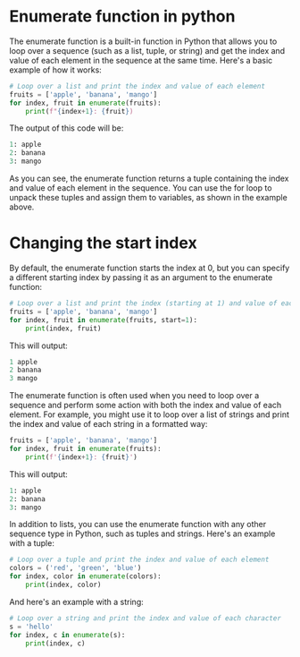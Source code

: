 # Enumerate function in python
The enumerate function is a built-in function in Python that allows you to loop over a sequence (such as a list, tuple, or string) and get the index and value of each element in the sequence at the same time. Here's a basic example of how it works:
```python
# Loop over a list and print the index and value of each element
fruits = ['apple', 'banana', 'mango']
for index, fruit in enumerate(fruits):
    print(f"{index+1}: {fruit})

```

The output of this code will be:

```python
1: apple
2: banana
3: mango

```
As you can see, the enumerate function returns a tuple containing the index and value of each element in the sequence. You can use the for loop to unpack these tuples and assign them to variables, as shown in the example above.
# Changing the start index
By default, the enumerate function starts the index at 0, but you can specify a different starting index by passing it as an argument to the enumerate function:


```python
# Loop over a list and print the index (starting at 1) and value of each element
fruits = ['apple', 'banana', 'mango']
for index, fruit in enumerate(fruits, start=1):
    print(index, fruit)

```

This will output:
```python
1 apple
2 banana
3 mango

```

The enumerate function is often used when you need to loop over a sequence and perform some action with both the index and value of each element. For example, you might use it to loop over a list of strings and print the index and value of each string in a formatted way:

```python
fruits = ['apple', 'banana', 'mango']
for index, fruit in enumerate(fruits):
    print(f'{index+1}: {fruit}')

```
This will output:
```python
1: apple
2: banana
3: mango

```

In addition to lists, you can use the enumerate function with any other sequence type in Python, such as tuples and strings. Here's an example with a tuple:

```python
# Loop over a tuple and print the index and value of each element
colors = ('red', 'green', 'blue')
for index, color in enumerate(colors):
    print(index, color)

```
And here's an example with a string:
```python
# Loop over a string and print the index and value of each character
s = 'hello'
for index, c in enumerate(s):
    print(index, c)

```